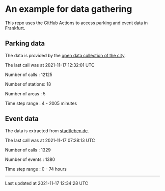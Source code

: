 # An example for data gathering

This repo uses the GitHub Actions to access parking and event data in Frankfurt.

## Parking data
The data is provided by the [open data collection of the city](https://www.offenedaten.frankfurt.de/).

The last call was at 2021-11-17 12:32:01 UTC

Number of calls   : 12125

Number of stations:    18

Number of areas   :     5

Time step range   :     4 -  2005 minutes


## Event data
The data is extracted from [stadtleben.de](https://stadtleben.de/frankfurt/).

The last call was at 2021-11-17 07:28:13 UTC

Number of calls   : 1329

Number of events  : 1380

Time step range   :    0 -   74 hours


----

Last updated at 2021-11-17 12:34:28 UTC
